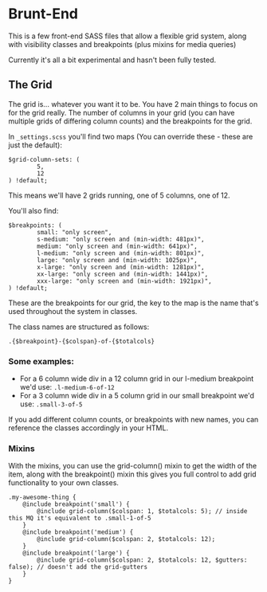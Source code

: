 # Brunt-End

This is a few front-end SASS files that allow a flexible grid system, along with visibility classes and breakpoints (plus mixins for media queries)

Currently it's all a bit experimental and hasn't been fully tested.

## The Grid

The grid is... whatever you want it to be. You have 2 main things to focus on for the grid really. The number of columns in your grid (you can have multiple grids of differing column counts) and the breakpoints for the grid.

In `_settings.scss` you'll find two maps (You can override these - these are just the default):
```
$grid-column-sets: (
        5,
        12
) !default;
```

This means we'll have 2 grids running, one of 5 columns, one of 12.

You'll also find:

```
$breakpoints: (
        small: "only screen",
        s-medium: "only screen and (min-width: 481px)",
        medium: "only screen and (min-width: 641px)",
        l-medium: "only screen and (min-width: 801px)",
        large: "only screen and (min-width: 1025px)",
        x-large: "only screen and (min-width: 1281px)",
        xx-large: "only screen and (min-width: 1441px)",
        xxx-large: "only screen and (min-width: 1921px)",
) !default;
```

These are the breakpoints for our grid, the key to the map is the name that's used throughout the system in classes.
 
The class names are structured as follows:

`.{$breakpoint}-{$colspan}-of-{$totalcols}`

### Some examples:
* For a 6 column wide div in a 12 column grid in our l-medium breakpoint we'd use: `.l-medium-6-of-12`
* For a 3 column wide div in a 5 column grid in our small breakpoint we'd use: `.small-3-of-5`

If you add different column counts, or breakpoints with new names, you can reference the classes accordingly in your HTML.

### Mixins
With the mixins, you can use the grid-column() mixin to get the width of the item, along with the breakpoint() mixin this gives you full control to add grid functionality to your own classes.

```
.my-awesome-thing {
    @include breakpoint('small') {
        @include grid-column($colspan: 1, $totalcols: 5); // inside this MQ it's equivalent to .small-1-of-5
    }
    @include breakpoint('medium') {
        @include grid-column($colspan: 2, $totalcols: 12);
    }
    @include breakpoint('large') {
        @include grid-column($colspan: 2, $totalcols: 12, $gutters: false); // doesn't add the grid-gutters
    }
}
```